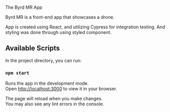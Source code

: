 The Byrd MR App

Byrd MR is a front-end app that showcases a drone.

App is created using React, and utilizing Cypress for integration testing.
And styling was done through using styled component.

## Available Scripts

In the project directory, you can run:

### `npm start`

Runs the app in the development mode.\
Open [http://localhost:3000](http://localhost:3000) to view it in your browser.

The page will reload when you make changes.\
You may also see any lint errors in the console.
